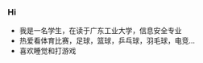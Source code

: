 ### Hi

- 我是一名学生，在读于广东工业大学，信息安全专业
- 热爱看体育比赛，足球，篮球，乒乓球，羽毛球，电竞...
- 喜欢睡觉和打游戏
    

<!--
**wangzr123/wangzr123** is a ✨ _special_ ✨ repository because its `README.md` (this file) appears on your GitHub profile.

Here are some ideas to get you started:

- 🔭 I’m currently working on ...
- 🌱 I’m currently learning ...
- 👯 I’m looking to collaborate on ...
- 🤔 I’m looking for help with ...
- 💬 Ask me about ...
- 📫 How to reach me: ...
- 😄 Pronouns: ...
- ⚡ Fun fact: ...
-->
